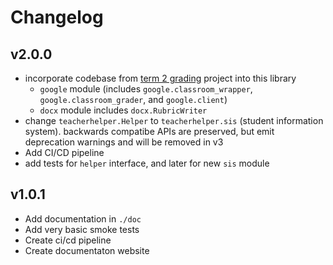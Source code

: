 # Changelog

## v2.0.0

- incorporate codebase from [term 2
  grading](https://github.com/jdevries3133/term_2_grades) project into this
  library
  - `google` module (includes `google.classroom_wrapper`,
    `google.classroom_grader`, and `google.client`)
  - `docx` module includes `docx.RubricWriter`
- change `teacherhelper.Helper` to `teacherhelper.sis` (student information
  system). backwards compatibe APIs are preserved, but emit deprecation
  warnings and will be removed in v3
- Add CI/CD pipeline
- add tests for `helper` interface, and later for new `sis` module

## v1.0.1

- Add documentation in `./doc`
- Add very basic smoke tests
- Create ci/cd pipeline
- Create documentaton website
